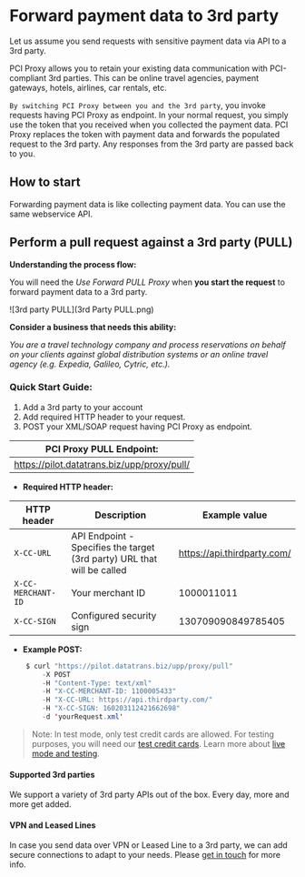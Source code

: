 # Forward payment data to 3rd party

Let us assume you send requests with sensitive payment data via API to a 3rd party. 

PCI Proxy allows you to retain your existing data communication with PCI-compliant 3rd parties. This can be online travel agencies, payment gateways, hotels, airlines, car rentals, etc. 

`By switching PCI Proxy between you and the 3rd party`, you invoke requests having PCI Proxy as endpoint. In your normal request, you simply use the token that you received when you collected the payment data. PCI Proxy replaces the token with payment data and forwards the populated request to the 3rd party. Any responses from the 3rd party are passed back to you. 

## How to start

Forwarding payment data is like collecting payment data. You can use the same webservice API.


## Perform a pull request against a 3rd party (PULL)

**Understanding the process flow:**

You will need the *Use Forward PULL Proxy* when **you start the request** to forward payment data to a 3rd party.

![3rd party PULL](3rd Party PULL.png)

**Consider a business that needs this ability:**

*You are a travel technology company and process reservations on behalf on your clients against global distribution systems or an online travel agency (e.g. Expedia, Galileo, Cytric, etc.).*

### Quick Start Guide:

1. Add a 3rd party to your account
2. Add required HTTP header to your request.
3. POST your XML/SOAP request having PCI Proxy as endpoint.


| **PCI Proxy PULL Endpoint:** |
| -- |
| https://pilot.datatrans.biz/upp/proxy/pull/|

- **Required HTTP header:**


| HTTP header      | Description                                                        | Example value
| -------------- | -------------------------------------------------------------------| ---
| `X-CC-URL` | API Endpoint - Specifies the target (3rd party) URL that will be called | https://api.thirdparty.com/
| `X-CC-MERCHANT-ID` | Your merchant ID | 1000011011
| `X-CC-SIGN` | Configured security sign | 130709090849785405
            

- **Example POST:**

```java
    $ curl "https://pilot.datatrans.biz/upp/proxy/pull" 
        -X POST 
        -H "Content-Type: text/xml" 
        -H "X-CC-MERCHANT-ID: 1100005433" 
        -H "X-CC-URL: https://api.thirdparty.com/" 
        -H "X-CC-SIGN: 160203112421662698" 
        -d 'yourRequest.xml'
```

> Note: In test mode, only test credit cards are allowed. For testing purposes, you will need our [test credit cards](https://www.datatrans.ch/showcase/test-cc-numbers). Learn more about [live mode and testing](live_mode-test.html).




#### Supported 3rd parties

We support a variety of 3rd party APIs out of the box. Every day, more and more get added.

#### VPN and Leased Lines

In case you send data over VPN or Leased Line to a 3rd party, we can add secure connections to adapt to your needs. Please [get in touch](https://www.datatrans.ch/en/contact/contactform) for more info.